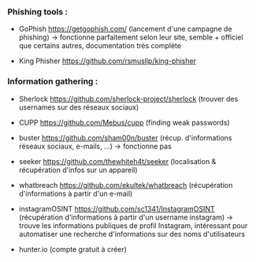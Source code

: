 ### Phishing tools : 

- GoPhish https://getgophish.com/ (lancement d'une campagne de phishing) -> fonctionne parfaitement selon leur site, semble + officiel que certains autres, documentation très complète

- King Phisher https://github.com/rsmusllp/king-phisher 

### Information gathering : 

- Sherlock https://github.com/sherlock-project/sherlock (trouver des usernames sur des réseaux sociaux)
- CUPP https://github.com/Mebus/cupp (finding weak passwords)
- buster https://github.com/sham00n/buster (récup. d'informations réseaux sociaux, e-mails, ...) -> fonctionne pas
- seeker https://github.com/thewhiteh4t/seeker (localisation & récupération d'infos sur un appareil)
- whatbreach https://github.com/ekultek/whatbreach (récupération d'informations à partir d'un e-mail)

- instagramOSINT https://github.com/sc1341/InstagramOSINT (récupération d'informations à partir d'un username instagram) -> trouve les informations publiques de profil Instagram, intéressant pour automatiser une recherche d'informations sur des noms d'utilisateurs

- hunter.io (compte gratuit à créer)

